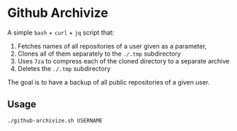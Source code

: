 # Github Archivize

A simple `bash` + `curl` + `jq` script that:

1. Fetches names of all repositories of a user given as a parameter,
2. Clones all of them separately to the `./.tmp` subdirectory
3. Uses `7za` to compress each of the cloned directory to a separate archive
4. Deletes the `./.tmp` subdirectory

The goal is to have a backup of all public repositories of a given user.

## Usage

```bash
./github-archivize.sh USERNAME
```
